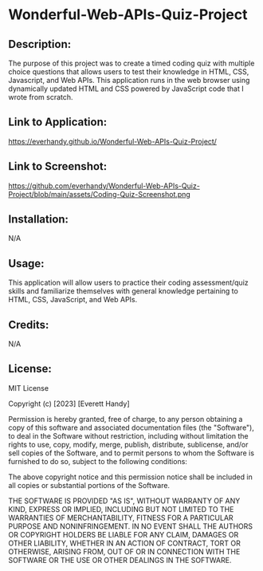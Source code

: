 # Wonderful-Web-APIs-Quiz-Project

## Description:

The purpose of this project was to create a timed coding quiz with multiple choice questions that allows users to test their knowledge in HTML, CSS, Javascript, and Web APIs. This application runs in the web browser using dynamically updated HTML and CSS powered by JavaScript code that I wrote from scratch.

## Link to Application:

https://everhandy.github.io/Wonderful-Web-APIs-Quiz-Project/

## Link to Screenshot:

https://github.com/everhandy/Wonderful-Web-APIs-Quiz-Project/blob/main/assets/Coding-Quiz-Screenshot.png

## Installation:

N/A

## Usage:

This application will allow users to practice their coding assessment/quiz skills and familiarize themselves with general knowledge pertaining to HTML, CSS, JavaScript, and Web APIs.

## Credits:

N/A

## License:

MIT License

Copyright (c) [2023] [Everett Handy]

Permission is hereby granted, free of charge, to any person obtaining a copy
of this software and associated documentation files (the "Software"), to deal
in the Software without restriction, including without limitation the rights
to use, copy, modify, merge, publish, distribute, sublicense, and/or sell
copies of the Software, and to permit persons to whom the Software is
furnished to do so, subject to the following conditions:

The above copyright notice and this permission notice shall be included in all
copies or substantial portions of the Software.

THE SOFTWARE IS PROVIDED "AS IS", WITHOUT WARRANTY OF ANY KIND, EXPRESS OR
IMPLIED, INCLUDING BUT NOT LIMITED TO THE WARRANTIES OF MERCHANTABILITY,
FITNESS FOR A PARTICULAR PURPOSE AND NONINFRINGEMENT. IN NO EVENT SHALL THE
AUTHORS OR COPYRIGHT HOLDERS BE LIABLE FOR ANY CLAIM, DAMAGES OR OTHER
LIABILITY, WHETHER IN AN ACTION OF CONTRACT, TORT OR OTHERWISE, ARISING FROM,
OUT OF OR IN CONNECTION WITH THE SOFTWARE OR THE USE OR OTHER DEALINGS IN THE
SOFTWARE.